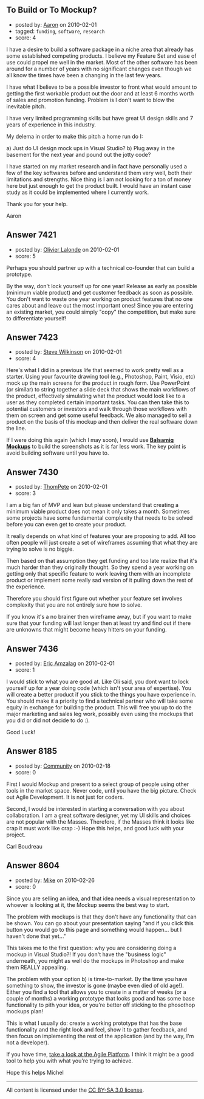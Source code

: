 ## To Build or To Mockup?

- posted by: [Aaron](https://stackexchange.com/users/-1/2341-aaron) on 2010-02-01
- tagged: `funding`, `software`, `research`
- score: 4

I have a desire to build a software package in a niche area that already has some established competing products.  I believe my Feature Set and ease of use could propel me well in the market.  Most of the other software has been around for a number of years with no significant changes even though we all know the times have been a changing in the last few years.

I have what I believe to be a possible investor to front what would amount to getting the first workable product out the door and at least 6 months worth of sales and promotion funding.  Problem is I don't want to blow the inevitable pitch.  

I have very limited programming skills but have great UI design skills and 7 years of experience in this industry.  

My delema in order to make this pitch a home run do I:

a) Just do UI design mock ups in Visual Studio?
b) Plug away in the basement for the next year and pound out the jotty code?

I have started on my market research and in fact have personally used a few of the key softwares before and understand them very well, both their limitations and strengths. Nice thing is I am not looking for a ton of money here but just enough to get the product built.  I would have an instant case study as it could be implemented where I currently work.

Thank you for your help.

Aaron 


## Answer 7421

- posted by: [Olivier Lalonde](https://stackexchange.com/users/-1/1030-olivier-lalonde) on 2010-02-01
- score: 5

Perhaps you should partner up with a technical co-founder that can build a prototype. 

By the way, don't lock yourself up for one year! Release as early as possible (minimum viable product) and get customer feedback as soon as possible. You don't want to waste one year working on product features that no one cares about and leave out the most important ones! Since you are entering an existing market, you could simply "copy" the competition, but make sure to differentiate yourself!


## Answer 7423

- posted by: [Steve Wilkinson](https://stackexchange.com/users/-1/2177-steve-wilkinson) on 2010-02-01
- score: 4

<p>Here's what I did in a previous life that seemed to work pretty well as a starter.  Using your favourite drawing tool (e.g., Photoshop, Paint, Visio, etc) mock up the main screens for the product in rough form.  Use PowerPoint (or similar) to string together a slide deck that shows the main workflows of the product, effectively simulating what the product would look like to a user as they completed certain important tasks.  You can then take this to potential customers or investors and walk through those workflows with them on screen and get some useful feedback.  We also managed to sell a product on the basis of this mockup and then deliver the real software down the line.</p>

<p>If I were doing this again (which I may soon), I would use <strong><a href="http://www.balsamiq.com/products/mockups" rel="nofollow">Balsamiq Mockups</a></strong> to build the screenshots as it is far less work.  The key point is avoid building software until you have to.</p>



## Answer 7430

- posted by: [ThomPete](https://stackexchange.com/users/-1/1186-thompete) on 2010-02-01
- score: 3

I am a big fan of MVP and lean but please understand that creating a minimum viable product does not mean it only takes a month. Sometimes some projects have some fundamental complexity that needs to be solved before you can even get to create your product.

It really depends on what kind of features your are proposing to add. All too often people will just create a set of wireframes assuming that what they are trying to solve is no biggie.

Then based on that assumption they get funding and too late realize that it's much harder than they originally thought. So they spend a year working on getting only that specific feature to work leaving them with an incomplete product or implement some really sad version of it pulling down the rest of the experience.

Therefore you should first figure out whether your feature set involves complexity that you are not entirely sure how to solve.

If you know it's a no brainer then wireframe away, but if you want to make sure that your funding will last longer then at least try and find out if there are unknowns that might become heavy hitters on your funding.


## Answer 7436

- posted by: [Eric Amzalag](https://stackexchange.com/users/-1/2302-eric-amzalag) on 2010-02-01
- score: 1

I would stick to what you are good at. Like Oli said, you dont want to lock yourself up for a year doing code (which isn't your area of expertise). You will create a better product if you stick to the things you have experience in. You should make it a priority to find a technical partner who will take some equity in exchange for building the product. This will free you up to do the major marketing and sales leg work, possibly even using the mockups that you did or did not decide to do :).

Good Luck!


## Answer 8185

- posted by: [Community](https://stackexchange.com/users/-1/-1-community) on 2010-02-18
- score: 0

First I would Mockup and present to a select group of people using other tools in the market space.  Never code, until you have the big picture.  Check out Agile Development.  It is not just for coders.

Second, I would be interested in starting a conversation with you about collaboration.  I am a great software designer, yet my UI skills and choices are not popular with the Masses.  Therefore, if the Masses think it looks like crap it must work like crap :-)
Hope this helps, and good luck with your project.

Carl Boudreau



## Answer 8604

- posted by: [Mike](https://stackexchange.com/users/-1/2696-mike) on 2010-02-26
- score: 0

<p>Since you are selling an idea, and that idea needs a visual representation to whoever is looking at it, the Mockup seems the best way to start.</p>

<p>The problem with mockups is that they don't have any functionality that can be shown. You can go about your presentation saying "and if you click this button you would go to this page and something would happen... but I haven't done that yet..."</p>

<p>This takes me to the first question: why you are considering doing a mockup in Visual Studio?! If you don't have the "business logic" underneath, you might as well do the mockups in Photoshop and make them REALLY appealing.</p>

<p>The problem with your option b) is time-to-market. By the time you have something to show, the investor is gone (maybe even died of old age!). Either you find a tool that allows you to create in a matter of weeks (or a couple of months) a working prototype that looks good and has some base functionality to pith your idea, or you're better off sticking to the phosothop mockups plan!</p>

<p>This is what I usually do: create a working prototype that has the base functionality and the right look and feel, show it to gather feedback, and then focus on implementing the rest of the application (and by the way, I'm not a developer). </p>

<p>If you have time, <a href="http://www.outsystems.com/agile-platform" rel="nofollow">take a look at the Agile Platform</a>. I think it might be a good tool to help you with what you're trying to achieve. </p>

<p>Hope this helps
Michel</p>




---

All content is licensed under the [CC BY-SA 3.0 license](https://creativecommons.org/licenses/by-sa/3.0/).
